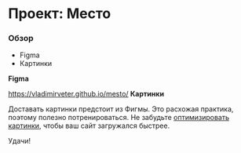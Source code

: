 # Проект: Место

### Обзор

* Figma
* Картинки

**Figma**

https://vladimirveter.github.io/mesto/
**Картинки**

Доставать картинки предстоит из Фигмы. Это расхожая практика, поэтому полезно потренироваться.
Не забудьте [оптимизировать картинки](https://tinypng.com/), чтобы ваш сайт загружался быстрее.

Удачи!

